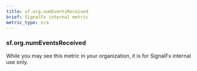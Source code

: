 ```yaml
---
title: sf.org.numEventsReceived
brief: SignalFx internal metric 
metric_type: n/a
---
```

### sf.org.numEventsReceived

While you may see this metric in your organization, it is for SignalFx internal use only.
